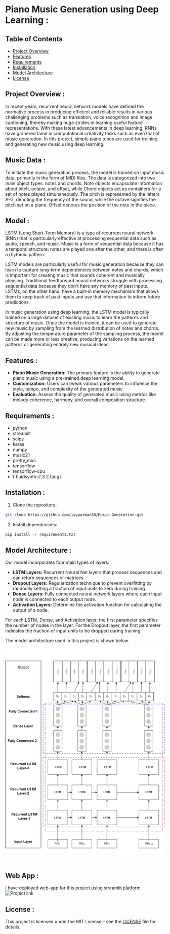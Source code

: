 # Piano Music Generation using Deep Learning :

## Table of Contents

- [Project Overview](#project-overview)
- [Features](#features)
- [Requirements](#requirements)
- [Installation](#installation)
- [Model Architecture](#model-architecture)
- [License](#license)

## Project Overview :

In recent years, recurrent neural network models have defined the normative process in producing efficient and reliable results in various challenging problems such as translation, voice recognition and 
image captioning, thereby making huge strides in learning useful feature representations. With these latest advancements in deep learning, RNNs have garnered fame in computational creativity tasks such as 
even that of music generation. In this project, simple piano tunes are used for training and generating new music using deep learning.

## Music Data :

To initiate the music generation process, the model is trained on input music data, primarily in the form of MIDI files. The data is categorized into two main object types: notes and chords. 
Note objects encapsulate information about pitch, octave, and offset, while Chord objects act as containers for a set of notes played simultaneously. The pitch is represented by the letters A-G, 
denoting the frequency of the sound, while the octave signifies the pitch set on a piano. Offset denotes the position of the note in the piece.

## Model :

LSTM (Long Short-Term Memory) is a type of recurrent neural network (RNN) that is particularly effective at processing sequential data such as audio, speech, and music. Music is a form of sequential data 
because it has a temporal structure: notes are played one after the other, and there is often a rhythmic pattern.

LSTM models are particularly useful for music generation because they can learn to capture long-term dependencies between notes and chords, which is important for creating music that sounds coherent and 
musically pleasing. Traditional feedforward neural networks struggle with processing sequential data because they don't have any memory of past inputs. LSTMs, on the other hand, have a built-in memory mechanism 
that allows them to keep track of past inputs and use that information to inform future predictions.

In music generation using deep learning, the LSTM model is typically trained on a large dataset of existing music to learn the patterns and structure of music. Once the model is trained, it can be used 
to generate new music by sampling from the learned distribution of notes and chords. By adjusting the temperature parameter of the sampling process, the model can be made more or less creative, 
producing variations on the learned patterns or generating entirely new musical ideas.

## Features :

- **Piano Music Generation:** The primary feature is the ability to generate piano music using a pre-trained deep learning model.
- **Customization:** Users can tweak various parameters to influence the style, tempo, and complexity of the generated music.
- **Evaluation:** Assess the quality of generated music using metrics like melody coherence, harmony, and overall composition structure.

## Requirements :

- python
- streamlit
- scipy
- keras
- numpy
- music21
- pretty_midi
- tensorflow
- tensorflow-cpu
- f fluidsynth-2.3.2.tar.gz

## Installation :

1. Clone the repository:

```bash
git clone https://github.com/jayparmar88/Music-Generation.git
```

2. Install dependencies:

```bash
pip install -r requirements.txt
```

## Model Architecture :

Our model incorporates four main types of layers:

- **LSTM Layers:** Recurrent Neural Net layers that process sequences and can return sequences or matrices.
- **Dropout Layers:** Regularization technique to prevent overfitting by randomly setting a fraction of input units to zero during training.
- **Dense Layers:** Fully connected neural network layers where each input node is connected to each output node.
- **Activation Layers:** Determine the activation function for calculating the output of a node.

For each LSTM, Dense, and Activation layer, the first parameter specifies the number of nodes in the layer. For the Dropout layer, the first parameter indicates the fraction of input units to be dropped during training

The model architecture used in this project is shown below.

![Model Architecture](https://github.com/jayparmar88/Music-Generation/blob/main/img/Model_Architecture.png)

## Web App :

I have deployed web-app for this project using streamlit platform.
![Project link](https://jayparmar88-music-generation-app-jqlji9.streamlit.app/)

## License :

This project is licensed under the MIT License - see the [LICENSE](LICENSE) file for details.

